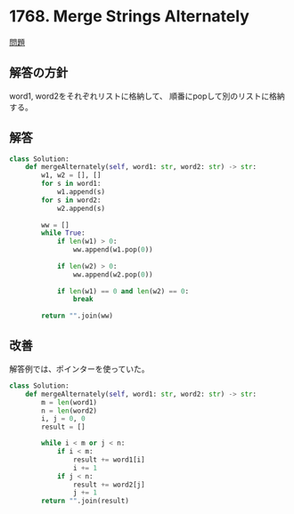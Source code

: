 # 1768. Merge Strings Alternately

[問題](https://leetcode.com/problems/merge-strings-alternately/?envType=study-plan-v2&envId=leetcode-75)


## 解答の方針
word1, word2をそれぞれリストに格納して、
順番にpopして別のリストに格納する。


## 解答
```python
class Solution:
    def mergeAlternately(self, word1: str, word2: str) -> str:
        w1, w2 = [], []
        for s in word1:
            w1.append(s)
        for s in word2:
            w2.append(s)
            
        ww = []
        while True:
            if len(w1) > 0:
                ww.append(w1.pop(0))
                
            if len(w2) > 0:
                ww.append(w2.pop(0))
                
            if len(w1) == 0 and len(w2) == 0:
                break
            
        return "".join(ww)
```

## 改善
解答例では、ポインターを使っていた。

```python
class Solution:
    def mergeAlternately(self, word1: str, word2: str) -> str:
        m = len(word1)
        n = len(word2)
        i, j = 0, 0
        result = []

        while i < m or j < n:
            if i < m:
                result += word1[i]
                i += 1
            if j < n:
                result += word2[j]
                j += 1
        return "".join(result)

```

